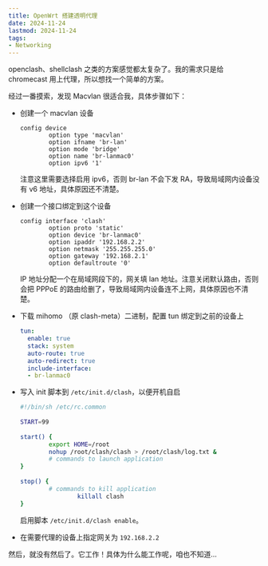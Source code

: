 ```yaml
---
title: OpenWrt 搭建透明代理
date: 2024-11-24
lastmod: 2024-11-24
tags:
- Networking
---
```


openclash、shellclash 之类的方案感觉都太复杂了。我的需求只是给 chromecast 用上代理，所以想找一个简单的方案。

经过一番摸索，发现 Macvlan 很适合我，具体步骤如下：

- 创建一个 macvlan 设备

  ```openwrt
  config device
          option type 'macvlan'
          option ifname 'br-lan'
          option mode 'bridge'
          option name 'br-lanmac0'
          option ipv6 '1'
  ```

  注意这里需要选择启用 ipv6，否则 br-lan 不会下发 RA，导致局域网内设备没有 v6 地址，具体原因还不清楚。

- 创建一个接口绑定到这个设备

  ```openwrt
  config interface 'clash'
          option proto 'static'
          option device 'br-lanmac0'
          option ipaddr '192.168.2.2'
          option netmask '255.255.255.0'
          option gateway '192.168.2.1'
          option defaultroute '0'
  ```

  IP 地址分配一个在局域网段下的，网关填 lan 地址。注意关闭默认路由，否则会把 PPPoE 的路由给删了，导致局域网内设备连不上网，具体原因也不清楚。

- 下载 mihomo （原 clash-meta）二进制，配置 tun 绑定到之前的设备上

  ```yaml
  tun:
    enable: true
    stack: system
    auto-route: true
    auto-redirect: true
    include-interface:
    - br-lanmac0
  ```

- 写入 init 脚本到 `/etc/init.d/clash`，以便开机自启

  ```bash
  #!/bin/sh /etc/rc.common
   
  START=99
   
  start() {        
          export HOME=/root
          nohup /root/clash/clash > /root/clash/log.txt &
          # commands to launch application
  }                 
   
  stop() {          
          # commands to kill application 
                  killall clash
  }
  
  ```

  启用脚本 `/etc/init.d/clash enable`。

- 在需要代理的设备上指定网关为 `192.168.2.2`

然后，就没有然后了。它工作！具体为什么能工作呢，咱也不知道...